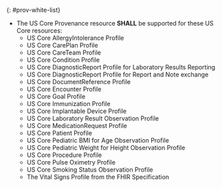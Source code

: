 <!-- prov-white-list.md {% comment %}
*****************************************************************************************
*                            WARNING: DO NOT EDIT THIS FILE                             *
*                                                                                       *
* This file is generated by SUSHI. Any edits you make to this file will be overwritten. *
*                                                                                       *
* To change the contents of this file, edit the original source file at:                *
* US-Core-R4/input/includes/prov-white-list.md                                          *
*****************************************************************************************
{% endcomment %} -->
{: #prov-white-list}
- The US Core Provenance resource **SHALL** be supported for these US Core resources:
   - US Core AllergyIntolerance Profile
   - US Core CarePlan Profile
   - US Core CareTeam Profile
   - US Core Condition Profile
   - US Core DiagnosticReport Profile for Laboratory Results Reporting
   - US Core DiagnosticReport Profile for Report and Note exchange
   - US Core DocumentReference Profile
   - US Core Encounter Profile
   - US Core Goal Profile
   - US Core Immunization Profile
   - US Core Implantable Device Profile
   - US Core Laboratory Result Observation Profile
   - US Core MedicationRequest Profile
   - US Core Patient Profile
   - US Core Pediatric BMI for Age Observation Profile
   - US Core Pediatric Weight  for Height Observation Profile
   - US Core Procedure Profile
   - US Core Pulse Oximetry Profile
   - US Core Smoking Status Observation Profile
   - The Vital Signs Profile from the FHIR Specification

